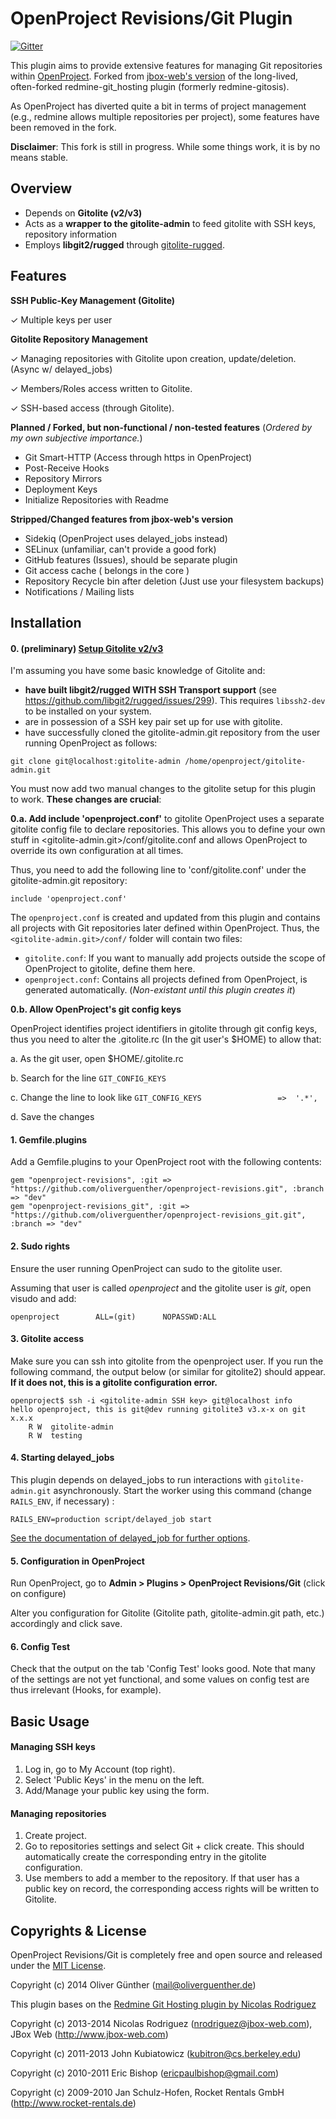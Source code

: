 # OpenProject Revisions/Git Plugin

[![Gitter](https://badges.gitter.im/Join%20Chat.svg)](https://gitter.im/oliverguenther/openproject-revisions_git?utm_source=badge&utm_medium=badge&utm_campaign=pr-badge&utm_content=badge)

This plugin aims to provide extensive features for managing Git repositories within [OpenProject](http://www.openproject.org).
Forked from [jbox-web's version](https://jbox-web.github.io/redmine_git_hosting/) of the long-lived, often-forked redmine-git_hosting plugin (formerly redmine-gitosis).

As OpenProject has diverted quite a bit in terms of project management (e.g., redmine allows multiple repositories per project), some features have been removed in the fork.

**Disclaimer**: This fork is still in progress. While some things work, it is by no means stable.

## Overview

* Depends on **Gitolite (v2/v3)**
* Acts as a **wrapper to the gitolite-admin** to feed gitolite with SSH keys, repository information
* Employs **libgit2/rugged** through [gitolite-rugged](https://github.com/oliverguenther/gitolite-rugged).

## Features

**SSH Public-Key Management (Gitolite)**

✓ Multiple keys per user

**Gitolite Repository Management**

✓ Managing repositories with Gitolite upon creation, update/deletion. (Async w/ delayed_jobs)

✓ Members/Roles access written to Gitolite.

✓ SSH-based access (through Gitolite).

**Planned / Forked, but non-functional / non-tested features**
(*Ordered by my own subjective importance.*)

* Git Smart-HTTP (Access through https in OpenProject)
* Post-Receive Hooks
* Repository Mirrors
* Deployment Keys
* Initialize Repositories with Readme

**Stripped/Changed features from jbox-web's version**

* Sidekiq (OpenProject uses delayed_jobs instead)
* SELinux (unfamiliar, can't provide a good fork)
* GitHub features (Issues), should be separate plugin
* Git access cache ( belongs in the core )
* Repository Recycle bin after deletion (Just use your filesystem backups)
* Notifications / Mailing lists

## Installation

#### 0. (preliminary) [Setup Gitolite v2/v3](http://gitolite.com/gitolite/install.html)

I'm assuming you have some basic knowledge of Gitolite and:

* **have built libgit2/rugged WITH SSH Transport support** (see https://github.com/libgit2/rugged/issues/299). This requires ``libssh2-dev`` to be installed on your system.
* are in possession of a SSH key pair set up for use with gitolite.
* have successfully cloned the gitolite-admin.git repository from the user running OpenProject as follows:
```
git clone git@localhost:gitolite-admin /home/openproject/gitolite-admin.git
```


You must now add two manual changes to the gitolite setup for this plugin to work. **These changes are crucial**:

**0.a. Add include 'openproject.conf'** to gitolite
OpenProject uses a separate gitolite config file to declare repositories. This allows you to define your own stuff in <gitolite-admin.git>/conf/gitolite.conf and allows OpenProject to override its own configuration at all times.

Thus, you need to add the following line to 'conf/gitolite.conf' under the gitolite-admin.git repository:

    include 'openproject.conf'
    
The ``openproject.conf`` is created and updated from this plugin and contains all projects with Git repositories later defined within OpenProject. Thus, the ``<gitolite-admin.git>/conf/`` folder will contain two files:

* ``gitolite.conf``: If you want to manually add projects outside the scope of OpenProject to gitolite, define them here.
* ``openproject.conf``: Contains all projects defined from OpenProject, is generated automatically. (*Non-existant until this plugin creates it*)

**0.b. Allow OpenProject's git config keys**

OpenProject identifies project identifiers in gitolite through git config keys, thus you need to alter the .gitolite.rc (In the git user's $HOME) to allow that:

  a. As the git user, open $HOME/.gitolite.rc
  
  b. Search for the line ``GIT_CONFIG_KEYS``
  
  c. Change the line to look like ``GIT_CONFIG_KEYS                 =>  '.*',``
  
  d. Save the changes


#### 1. Gemfile.plugins

Add a Gemfile.plugins to your OpenProject root with the following contents:

	gem "openproject-revisions", :git => "https://github.com/oliverguenther/openproject-revisions.git", :branch => "dev"
	gem "openproject-revisions_git", :git => "https://github.com/oliverguenther/openproject-revisions_git.git", :branch => "dev"

#### 2. Sudo rights

Ensure the user running OpenProject can sudo to the gitolite user.

Assuming that user is called *openproject* and the gitolite user is *git*, open visudo and add:

	openproject        ALL=(git)      NOPASSWD:ALL
	
#### 3. Gitolite access

Make sure you can ssh into gitolite from the openproject user. If you run the following command, the output below (or similar for gitolite2) should appear. **If it does not, this is a gitolite configuration error.**

	openproject$ ssh -i <gitolite-admin SSH key> git@localhost info
	hello openproject, this is git@dev running gitolite3 v3.x-x on git x.x.x
	    R W  gitolite-admin
	    R W  testing

#### 4. Starting delayed_jobs

This plugin depends on delayed_jobs to run interactions with ``gitolite-admin.git`` asynchronously. Start the worker using this command (change ``RAILS_ENV``, if necessary) :

```
RAILS_ENV=production script/delayed_job start
```

[See the documentation of delayed_job for further options](https://github.com/collectiveidea/delayed_job#running-jobs).
	    
#### 5. Configuration in OpenProject

Run OpenProject, go to **Admin > Plugins > OpenProject Revisions/Git** (click on configure)

Alter you configuration for Gitolite (Gitolite path, gitolite-admin.git path, etc.) accordingly and click save.

#### 6. Config Test

Check that the output on the tab 'Config Test' looks good.
Note that many of the settings are not yet functional, and some values on config test are thus irrelevant (Hooks, for example).

## Basic Usage

#### Managing SSH keys

1. Log in, go to My Account (top right).
2. Select 'Public Keys' in the menu on the left.
3. Add/Manage your public key using the form.

#### Managing repositories

1. Create project.
2. Go to repositories settings and select Git + click create. This should automatically create the corresponding entry in the gitolite configuration.
3. Use members to add a member to the repository. If that user has a public key on record, the corresponding access rights will be written to Gitolite.


## Copyrights & License
OpenProject Revisions/Git is completely free and open source and released under the [MIT License](https://github.com/oliverguenther/openproject_revisions_git/blob/devel/LICENSE).

Copyright (c) 2014 Oliver Günther (mail@oliverguenther.de)

This plugin bases on the [Redmine Git Hosting plugin by Nicolas Rodriguez](https://github.com/jbox-web/redmine_git_hosting)

Copyright (c) 2013-2014 Nicolas Rodriguez (nrodriguez@jbox-web.com), JBox Web (http://www.jbox-web.com)

Copyright (c) 2011-2013 John Kubiatowicz (kubitron@cs.berkeley.edu)

Copyright (c) 2010-2011 Eric Bishop (ericpaulbishop@gmail.com)

Copyright (c) 2009-2010 Jan Schulz-Hofen, Rocket Rentals GmbH (http://www.rocket-rentals.de)
